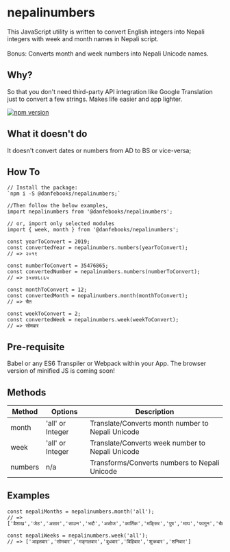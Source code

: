 # nepalinumbers
This JavaScript utility is written to convert English integers into Nepali integers with week and month names in Nepali script.
<br /><br />
Bonus: Converts month and week numbers into Nepali Unicode names.


## Why?
So that you don't need third-party API integration like Google Translation just to convert a few strings. Makes life easier and app lighter.

[![npm version](https://badge.fury.io/js/%40danfebooks%2Fnepalinumbers.svg)](https://badge.fury.io/js/%40danfebooks%2Fnepalinumbers)

## What it doesn't do
It doesn't convert dates or numbers from AD to BS or vice-versa;

## How To
```
// Install the package:
`npm i -S @danfebooks/nepalinumbers;`

//Then follow the below examples,
import nepalinumbers from '@danfebooks/nepalinumbers';

// or, import only selected modules
import { week, month } from '@danfebooks/nepalinumbers';

const yearToConvert = 2019;
const convertedYear = nepalinumbers.numbers(yearToConvert);
// => २०१९

const numberToConvert = 35476865;
const convertedNumber = nepalinumbers.numbers(numberToConvert);
// => ३५४७६८६५

const monthToConvert = 12;
const convertedMonth = nepalinumbers.month(monthToConvert);
// => चैत

const weekToConvert = 2;
const convertedWeek = nepalinumbers.week(weekToConvert);
// => सोमबार

```


## Pre-requisite
Babel or any ES6 Transpiler or Webpack within your App. The browser version of minified JS is coming soon!

## Methods
| Method | Options | Description  |
|---|---|---|
| month | 'all' or Integer | Translate/Converts month number to Nepali Unicode |
| week | 'all' or Integer | Translate/Converts week number to Nepali Unicode |
| numbers | n/a | Transforms/Converts numbers to Nepali Unicode |

## Examples
```
const nepaliMonths = nepalinumbers.month('all');
// => ['बैशाख','जेठ','असार','साउन','भदौ','असोज','कार्तिक','मङि्सर','पुष','माघ','फागुन','चैत']
```
```
const nepaliWeeks = nepalinumbers.week('all');
// => ['आइतबार','सोमबार','मङ्गलबार','बुधबार','बिहिबार','शुक्रबार','शनिबार']
```